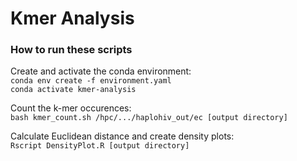# Kmer Analysis

### How to run these scripts
Create and activate the conda environment:  
`conda env create -f environment.yaml`  
`conda activate kmer-analysis` 

Count the k-mer occurences:  
`bash kmer_count.sh /hpc/.../haplohiv_out/ec [output directory]`  

Calculate Euclidean distance and create density plots:  
`Rscript DensityPlot.R [output directory]`
